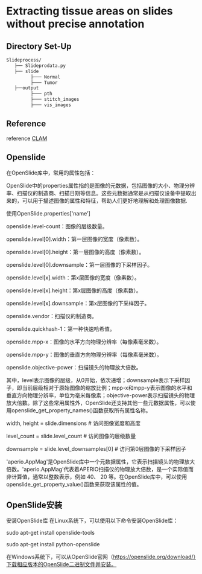 # Extracting tissue areas on slides without precise annotation
##  

## Directory Set-Up

```bash
Slideprocess/
   ├── Slideprodata.py
   ├── slide
         ├─── Normal
         ├─── Tumor
   ├──output
         ├─── pth
         ├─── stitch_images
         ├─── vis_images
```

## Reference
reference [CLAM](https://github.com/mahmoodlab/CLAM)



## Openslide
在OpenSlide库中，常用的属性包括：

OpenSlide中的properties属性指的是图像的元数据，包括图像的大小、物理分辨率、扫描仪的制造商、扫描日期等信息。这些元数据通常是从扫描仪设备中提取出来的，可以用于描述图像的属性和特征，帮助人们更好地理解和处理图像数据.

使用OpenSlide.properties['name']

openslide.level-count：图像的层级数量。

openslide.level[0].width：第一层图像的宽度（像素数）。

openslide.level[0].height：第一层图像的高度（像素数）。

openslide.level[0].downsample：第一层图像的下采样因子。

openslide.level[x].width：第x层图像的宽度（像素数）。

openslide.level[x].height：第x层图像的高度（像素数）。

openslide.level[x].downsample：第x层图像的下采样因子。

openslide.vendor：扫描仪的制造商。

openslide.quickhash-1：第一种快速哈希值。

openslide.mpp-x：图像的水平方向物理分辨率（每像素毫米数）。

openslide.mpp-y：图像的垂直方向物理分辨率（每像素毫米数）。

openslide.objective-power：扫描镜头的物理放大倍数。

其中，level表示图像的层级，从0开始，依次递增；downsample表示下采样因子，即当前层级相对于原始图像的缩放比例；mpp-x和mpp-y表示图像的水平和垂直方向物理分辨率，单位为毫米每像素；objective-power表示扫描镜头的物理放大倍数。除了这些常用属性外，OpenSlide还支持其他一些元数据属性，可以使用openslide_get_property_names()函数获取所有属性名称。


width, height = slide.dimensions # 访问图像宽度和高度

level_count = slide.level_count # 访问图像的层级数量

downsample = slide.level_downsamples[0] # 访问第0层图像的下采样因子

'aperio.AppMag'是OpenSlide库中一个元数据属性，它表示扫描镜头的物理放大倍数。'aperio.AppMag'代表着APERIO扫描仪的物理放大倍数，是一个实际值而非计算值，通常以整数表示，例如 40、 20 等。在OpenSlide库中，可以使用openslide_get_property_value()函数来获取该属性的值。

## OpenSlide安装

安装OpenSlide库
在Linux系统下，可以使用以下命令安装OpenSlide库：


sudo apt-get install openslide-tools

sudo apt-get install python-openslide

在Windows系统下，可以从OpenSlide官网（https://openslide.org/download/）下载相应版本的OpenSlide二进制文件并安装。
